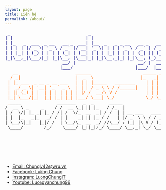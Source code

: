 ```yaml
---
layout: page
title: Liên hệ
permalink: /about/
---
```

<div id="maincontent">
<div id="outputFigDisplay" class="fig">
<div id="maincontent">
<div id="outputFigDisplay" class="fig">
<div id="maincontent">
<div id="outputFigDisplay" class="fig">
<pre id="taag_output_text" class="fig" contenteditable="true"><span style="color: #333399;"><strong> _                              _                              _ _   _           _      _       
| |                            | |                            (_) | | |         | |    (_)      
| |_   _  ___  _ __   __ _  ___| |__  _   _ _ __   __ _   __ _ _| |_| |__  _   _| |__   _  ___  
| | | | |/ _ \| '_ \ / _` |/ __| '_ \| | | | '_ \ / _` | / _` | | __| '_ \| | | | '_ \ | |/ _ \ 
| | |_| | (_) | | | | (_| | (__| | | | |_| | | | | (_| || (_| | | |_| | | | |_| | |_) || | (_) |
|_|\__,_|\___/|_| |_|\__, |\___|_| |_|\__,_|_| |_|\__, (_)__, |_|\__|_| |_|\__,_|_.__(_)_|\___/ 
                      __/ |                        __/ |  __/ |                                 
                     |___/                        |___/  |___/                                  
 </strong><span style="color: #ff6600;">  __                      ______                    _____ _     _   _                          
  / _|                     |  _  \                  |_   _| |   | | | |                         
 | |_ ___  _ __ _ __ ___   | | | |_____   ________    | | | |   | | | |                         
 |  _/ _ \| '__| '_ ` _ \  | | | / _ \ \ / /______|   | | | |   | | | |                         
 | || (_) | |  | | | | | | | |/ /  __/\ V /           | | | |___| |_| |                         
 |_| \___/|_|  |_| |_| |_| |___/ \___| \_/            \_/ \_____/\___/                          
</span></span><span style="color: #ff6600;"> _</span>____              _______   _  _      _____                                                   
/  __ \ _     _    / /  __ \_| || |_   / /_  |                                                  
| /  \/| |_ _| |_ / /| /  \/_  __  _| / /  | | __ ___   ____ _                                  
| |  |_   _|_   _/ / | |    _| || |_ / /   | |/ _` \ \ / / _` |                                 
| \__/\|_|   |_|/ /  | \__/\_  __  _/ //\__/ / (_| |\ V / (_| |                                 
 \____/        /_/    \____/ |_||_|/_/ \____/ \__,_| \_/ \__,_|                                 
                                                                                                
                                                                                                
<div>&nbsp;</div>
</div>
</div>
<div>&nbsp;</div>
</div>

</div>
<div>&nbsp;</div>
</div>
</div>
<ul class="contact">
	<li ><a href="http://gmail.com">Email: Chunglv42@wru.vn</a></li>
	<li ><a href="https://www.facebook.com/L.u.o.n.g.C.h.u.n.g.W.R.U">Facebook: Lương Chung</a></li>
	<li><a href="https://www.instagram.com/luongchung.it">Instagram: LuongChungIT</a></li>
	<li><a href="https://www.youtube.com/user/luongvanchung96">Youtube: Luongvanchung96</a></li>
</ul>
